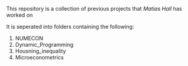 This repository is a collection of previous projects that *Matias Hall* has worked on

It is seperated into folders containing the following:

1. NUMECON
2. Dynamic_Programming
3. Housning_inequality
4. Microeconometrics

